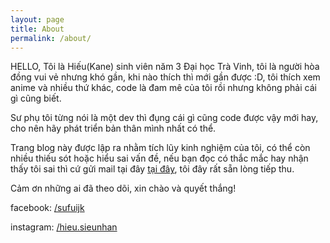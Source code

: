 ```yaml
---
layout: page
title: About
permalink: /about/
---
```


HELLO,
Tôi là Hiếu(Kane) sinh viên năm 3 Đại học Trà Vinh, tôi là người hòa đồng vui vẻ nhưng khó gần, khi nào thích thì mới gần được :D, tôi thích xem anime và nhiều thứ khác, code là đam mê của tôi rồi nhưng không phải cái gì cũng biết.

Sư phụ tôi từng nói là một dev thì đụng cái gì cũng code được vậy mới hay, cho nên hãy phát triển bản thân mình nhất có thể.

Trang blog này được lập ra nhằm tích lũy kinh nghiệm của tôi, có thể còn nhiều thiếu sót hoặc hiểu sai vấn đề, nếu bạn đọc có thắc mắc hay nhận thấy tôi sai thì cứ gửi mail tại đây <a href="https://kanetu.github.io/contact">tại đây</a>, tôi đây rất sẵn lòng tiếp thu. 

Cảm ơn những ai đã theo dõi, xin chào và quyết thắng!

facebook: <a href="https://www.facebook.com/sufuijk">/sufuijk</a>

instagram: <a href="instagram.com/hieu.sieunhan/">/hieu.sieunhan</a>
